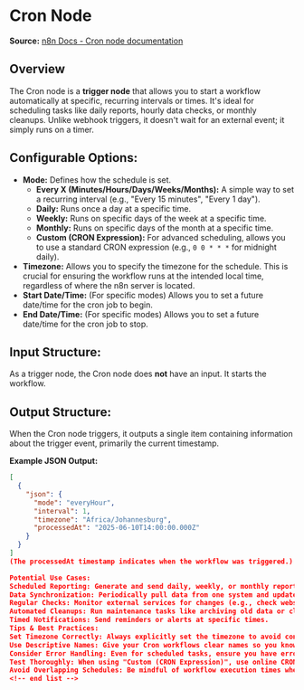 # Cron Node

**Source:** [n8n Docs - Cron node documentation](https://docs.n8n.io/integrations/builtin/core-nodes/n8n-nodes-base.cron/)

## Overview
The Cron node is a **trigger node** that allows you to start a workflow automatically at specific, recurring intervals or times. It's ideal for scheduling tasks like daily reports, hourly data checks, or monthly cleanups. Unlike webhook triggers, it doesn't wait for an external event; it simply runs on a timer.

## Configurable Options:

* **Mode:** Defines how the schedule is set.
    * **Every X (Minutes/Hours/Days/Weeks/Months):** A simple way to set a recurring interval (e.g., "Every 15 minutes", "Every 1 day").
    * **Daily:** Runs once a day at a specific time.
    * **Weekly:** Runs on specific days of the week at a specific time.
    * **Monthly:** Runs on specific days of the month at a specific time.
    * **Custom (CRON Expression):** For advanced scheduling, allows you to use a standard CRON expression (e.g., `0 0 * * *` for midnight daily).
* **Timezone:** Allows you to specify the timezone for the schedule. This is crucial for ensuring the workflow runs at the intended local time, regardless of where the n8n server is located.
* **Start Date/Time:** (For specific modes) Allows you to set a future date/time for the cron job to begin.
* **End Date/Time:** (For specific modes) Allows you to set a future date/time for the cron job to stop.

## Input Structure:
As a trigger node, the Cron node does **not** have an input. It starts the workflow.

## Output Structure:
When the Cron node triggers, it outputs a single item containing information about the trigger event, primarily the current timestamp.

**Example JSON Output:**
```json
[
  {
    "json": {
      "mode": "everyHour",
      "interval": 1,
      "timezone": "Africa/Johannesburg",
      "processedAt": "2025-06-10T14:00:00.000Z"
    }
  }
]
(The processedAt timestamp indicates when the workflow was triggered.)

Potential Use Cases:
Scheduled Reporting: Generate and send daily, weekly, or monthly reports.
Data Synchronization: Periodically pull data from one system and update another (e.g., syncing customer lists).
Regular Checks: Monitor external services for changes (e.g., check website uptime, monitor stock levels).
Automated Cleanups: Run maintenance tasks like archiving old data or clearing temporary files.
Timed Notifications: Send reminders or alerts at specific times.
Tips & Best Practices:
Set Timezone Correctly: Always explicitly set the timezone to avoid confusion, especially if your n8n instance is in a different timezone than your intended schedule.
Use Descriptive Names: Give your Cron workflows clear names so you know their purpose at a glance.
Consider Error Handling: Even for scheduled tasks, ensure you have error handling in place in case external services are unavailable or data processing fails.
Test Thoroughly: When using "Custom (CRON Expression)", use online CRON validators to ensure your expression is correct before relying on it.
Avoid Overlapping Schedules: Be mindful of workflow execution times when setting short intervals to prevent workflows from overlapping or causing resource issues.
<!-- end list -->